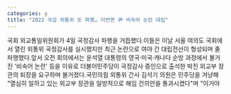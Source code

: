 ```yaml
---
categories: g
title: "2022 국감 외통위 또 파행… 이번엔 尹 비속어 논란 대립"
---
```

국회 외교통일위원회가 4일 국정감사 파행을 거듭했다.이들은 이날 서울 여의도 국회에서 열린 외통위 국정감사를 실시했지만 최근 논란으로 여야 간 대립전선이 형성되며 줄파행했다.앞서 오전 회의에서는 윤석열 대통령의 영국&middot;미국&middot;캐나다 순방 과정에서 불거진 &#39;비속어 논란&#39; 등을 이유로 더불어민주당이 국정감사 증인으로 출석한 박진 외교부 장관의 퇴장을 요구하며 불거졌다.국민의힘 외통위 간사 김석기 의원은 민주당을 겨냥해 "열심히 일하고 있는 외교부 장관을 일방적으로 해임 건의안을 통과시켰다"며 "이거야